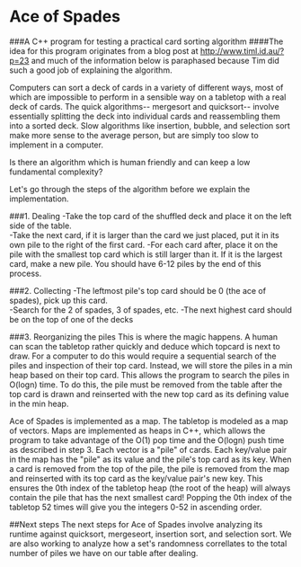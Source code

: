 # Ace of Spades
###A C++ program for testing a practical card sorting algorithm
####The idea for this program originates from a blog post at http://www.timl.id.au/?p=23 and much of the information below is paraphased because Tim did such a good job of explaining the algorithm.

Computers can sort a deck of cards in a variety of different ways, most of which are impossible to perform in a sensible way on a tabletop with a real deck of cards. The quick algorithms-- mergesort and quicksort-- involve essentially splitting the deck into individual cards and reassembling them into a sorted deck. Slow algorithms like insertion, bubble, and selection sort make more sense to the average person, but are simply too slow to implement in a computer. 

Is there an algorithm which is human friendly and can keep a low fundamental complexity?

Let's go through the steps of the algorithm before we explain the implementation.

###1. Dealing
-Take the top card of the shuffled deck and place it on the left side of the table.  
-Take the next card, if it is larger than the card we just placed, put it in its own pile to the right of the first card. 
-For each card after, place it on the pile with the smallest top card which is still larger than it. If it is the largest card, make a new pile. You should have 6-12 piles by the end of this process.

###2. Collecting
-The leftmost pile's top card should be 0 (the ace of spades), pick up this card.         
-Search for the 2 of spades, 3 of spades, etc. 
-The next highest card should be on the top of one of the decks

###3. Reorganizing the piles
This is where the magic happens. A human can scan the tabletop rather quickly and deduce which topcard is next to draw. For a computer to do this would require a sequential search of the piles and inspection of their top card. Instead, we will store the piles in a min heap based on their top card. This allows the program to search the piles in O(logn) time. To do this, the pile must be removed from the table after the top card is drawn and reinserted with the new top card as its defining value in the min heap.

Ace of Spades is implemented as a map.
The tabletop is modeled as a map of vectors. Maps are implemented as heaps in C++, which allows the program to take advantage of the O(1) pop time and the O(logn) push time as described in step 3. Each vector is a "pile" of cards. Each key/value pair in the map has the "pile" as its value and the pile's top card as its key. When a card is removed from the top of the pile, the pile is removed from the map and reinserted with its top card as the key/value pair's new key.
This ensures the 0th index of the tabletop heap (the root of the heap) will always contain the pile that has the next smallest card! Popping the 0th index of the tabletop 52 times will give you the integers 0-52 in ascending order.

##Next steps
The next steps for Ace of Spades involve analyzing its runtime against quicksort, mergeseort, insertion sort, and selection sort.
We are also working to analyze how a set's randomness correllates to the total number of piles we have on our table after dealing.
